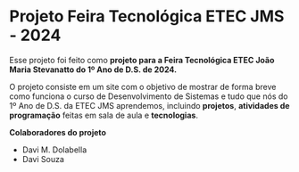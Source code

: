 # Projeto Feira Tecnológica ETEC JMS - 2024

Esse projeto foi feito como **projeto para a Feira Tecnológica ETEC João Maria Stevanatto do 1º Ano de D.S. de 2024.**

O projeto consiste em um site com o objetivo de mostrar de forma breve como funciona o curso de Desenvolvimento de Sistemas e tudo que nós do 1º Ano de D.S. da ETEC JMS aprendemos, incluindo **projetos**, **atividades de programação** feitas em sala de aula e **tecnologias**.

**Colaboradores do projeto**
- Davi M. Dolabella
- Davi Souza